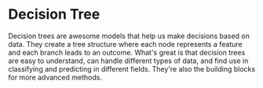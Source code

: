 # Decision Tree


Decision trees are awesome models that help us make decisions based on data. They create a tree structure where each node represents a feature and each branch leads to an outcome. What's great is that decision trees are easy to understand, can handle different types of data, and find use in classifying and predicting in different fields. They're also the building blocks for more advanced methods.

